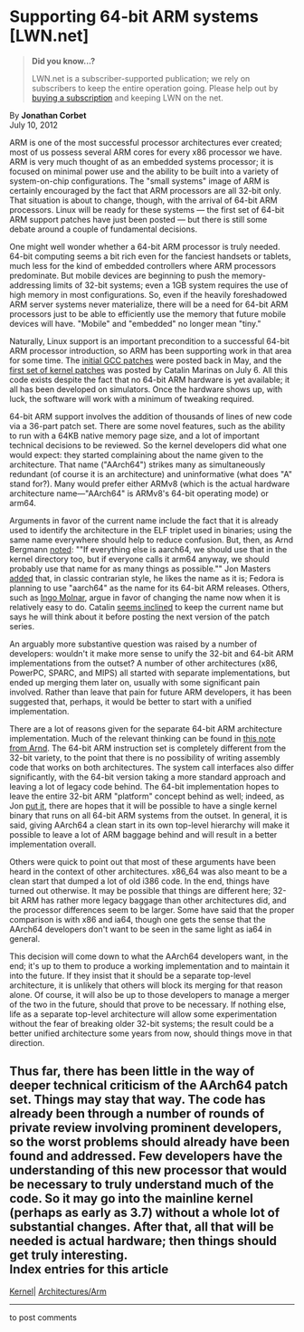 # Supporting 64-bit ARM systems [LWN.net]

> **Did you know...?**
> 
> LWN.net is a subscriber-supported publication; we rely on subscribers to keep the entire operation going. Please help out by [buying a subscription](/Promo/nst-nag4/subscribe) and keeping LWN on the net. 

By **Jonathan Corbet**  
July 10, 2012 

ARM is one of the most successful processor architectures ever created; most of us possess several ARM cores for every x86 processor we have. ARM is very much thought of as an embedded systems processor; it is focused on minimal power use and the ability to be built into a variety of system-on-chip configurations. The "small systems" image of ARM is certainly encouraged by the fact that ARM processors are all 32-bit only. That situation is about to change, though, with the arrival of 64-bit ARM processors. Linux will be ready for these systems — the first set of 64-bit ARM support patches have just been posted — but there is still some debate around a couple of fundamental decisions. 

One might well wonder whether a 64-bit ARM processor is truly needed. 64-bit computing seems a bit rich even for the fanciest handsets or tablets, much less for the kind of embedded controllers where ARM processors predominate. But mobile devices are beginning to push the memory-addressing limits of 32-bit systems; even a 1GB system requires the use of high memory in most configurations. So, even if the heavily foreshadowed ARM server systems never materialize, there will be a need for 64-bit ARM processors just to be able to efficiently use the memory that future mobile devices will have. "Mobile" and "embedded" no longer mean "tiny." 

Naturally, Linux support is an important precondition to a successful 64-bit ARM processor introduction, so ARM has been supporting work in that area for some time. The [initial GCC patches](http://gcc.gnu.org/ml/gcc-patches/2012-05/msg01694.html) were posted back in May, and the [first set of kernel patches](/Articles/505682/) was posted by Catalin Marinas on July 6. All this code exists despite the fact that no 64-bit ARM hardware is yet available; it all has been developed on simulators. Once the hardware shows up, with luck, the software will work with a minimum of tweaking required. 

64-bit ARM support involves the addition of thousands of lines of new code via a 36-part patch set. There are some novel features, such as the ability to run with a 64KB native memory page size, and a lot of important technical decisions to be reviewed. So the kernel developers did what one would expect: they started complaining about the name given to the architecture. That name ("AArch64") strikes many as simultaneously redundant (of course it is an architecture) and uninformative (what does "A" stand for?). Many would prefer either ARMv8 (which is the actual hardware architecture name—"AArch64" is ARMv8's 64-bit operating mode) or arm64. 

Arguments in favor of the current name include the fact that it is already used to identify the architecture in the ELF triplet used in binaries; using the same name everywhere should help to reduce confusion. But, then, as Arnd Bergmann [noted](/Articles/506158/): ""If everything else is aarch64, we should use that in the kernel directory too, but if everyone calls it arm64 anyway, we should probably use that name for as many things as possible."" Jon Masters [added](/Articles/506159/) that, in classic contrarian style, he likes the name as it is; Fedora is planning to use "aarch64" as the name for its 64-bit ARM releases. Others, such as [Ingo Molnar](/Articles/506160/), argue in favor of changing the name now when it is relatively easy to do. Catalin [seems inclined](/Articles/506161/) to keep the current name but says he will think about it before posting the next version of the patch series. 

An arguably more substantive question was raised by a number of developers: wouldn't it make more sense to unify the 32-bit and 64-bit ARM implementations from the outset? A number of other architectures (x86, PowerPC, SPARC, and MIPS) all started with separate implementations, but ended up merging them later on, usually with some significant pain involved. Rather than leave that pain for future ARM developers, it has been suggested that, perhaps, it would be better to start with a unified implementation. 

There are a lot of reasons given for the separate 64-bit ARM architecture implementation. Much of the relevant thinking can be found in [this note from Arnd](/Articles/506165/). The 64-bit ARM instruction set is completely different from the 32-bit variety, to the point that there is no possibility of writing assembly code that works on both architectures. The system call interfaces also differ significantly, with the 64-bit version taking a more standard approach and leaving a lot of legacy code behind. The 64-bit implementation hopes to leave the entire 32-bit ARM "platform" concept behind as well; indeed, as Jon [put it](/Articles/506169/), there are hopes that it will be possible to have a single kernel binary that runs on all 64-bit ARM systems from the outset. In general, it is said, giving AArch64 a clean start in its own top-level hierarchy will make it possible to leave a lot of ARM baggage behind and will result in a better implementation overall. 

Others were quick to point out that most of these arguments have been heard in the context of other architectures. x86_64 was also meant to be a clean start that dumped a lot of old i386 code. In the end, things have turned out otherwise. It may be possible that things are different here; 32-bit ARM has rather more legacy baggage than other architectures did, and the processor differences seem to be larger. Some have said that the proper comparison is with x86 and ia64, though one gets the sense that the AArch64 developers don't want to be seen in the same light as ia64 in general. 

This decision will come down to what the AArch64 developers want, in the end; it's up to them to produce a working implementation and to maintain it into the future. If they insist that it should be a separate top-level architecture, it is unlikely that others will block its merging for that reason alone. Of course, it will also be up to those developers to manage a merger of the two in the future, should that prove to be necessary. If nothing else, life as a separate top-level architecture will allow some experimentation without the fear of breaking older 32-bit systems; the result could be a better unified architecture some years from now, should things move in that direction. 

Thus far, there has been little in the way of deeper technical criticism of the AArch64 patch set. Things may stay that way. The code has already been through a number of rounds of private review involving prominent developers, so the worst problems should already have been found and addressed. Few developers have the understanding of this new processor that would be necessary to truly understand much of the code. So it may go into the mainline kernel (perhaps as early as 3.7) without a whole lot of substantial changes. After that, all that will be needed is actual hardware; then things should get truly interesting.  
Index entries for this article  
---  
[Kernel](/Kernel/Index)| [Architectures/Arm](/Kernel/Index#Architectures-Arm)  
  


* * *

to post comments 
